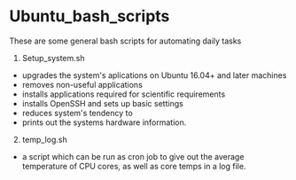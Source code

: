 # Ubuntu_bash_scripts
These are some general bash scripts for automating daily tasks
1. Setup_system.sh 
- upgrades the system's aplications on Ubuntu 16.04+ and later machines
- removes non-useful applications
- installs applications required for scientific requirements
- installs OpenSSH and sets up basic settings
- reduces system's tendency to 
- prints out the systems hardware information.

2. temp_log.sh
- a script which can be run as cron job to give out the average temperature of CPU cores, as well as core temps in a log file. 

